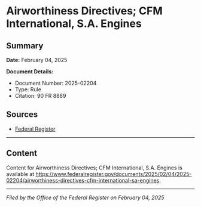 # Airworthiness Directives; CFM International, S.A. Engines

## Summary

**Date:** February 04, 2025

**Document Details:**
- Document Number: 2025-02204
- Type: Rule
- Citation: 90 FR 8889

## Sources
- [Federal Register](https://www.federalregister.gov/documents/2025/02/04/2025-02204/airworthiness-directives-cfm-international-sa-engines)

---

## Content

Content for Airworthiness Directives; CFM International, S.A. Engines is available at https://www.federalregister.gov/documents/2025/02/04/2025-02204/airworthiness-directives-cfm-international-sa-engines.

---

*Filed by the Office of the Federal Register on February 04, 2025*
